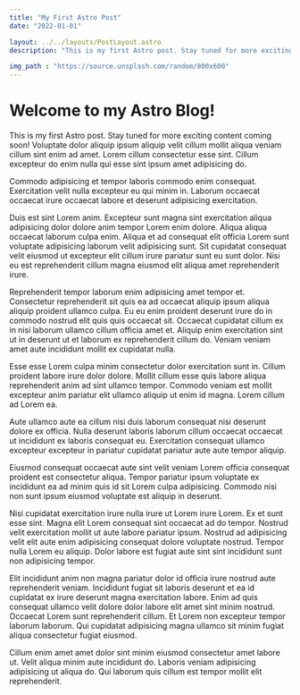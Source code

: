 ```yaml
---
title: "My First Astro Post"
date: "2022-01-01"

layout: ../../layouts/PostLayout.astro
description: "This is my first Astro post. Stay tuned for more exciting content coming soon!"

img_path : "https://source.unsplash.com/random/800x600"
---
```


# Welcome to my Astro Blog!

This is my first Astro post. Stay tuned for more exciting content coming soon!
Voluptate dolor aliquip ipsum aliquip velit cillum mollit aliqua veniam cillum sint enim ad amet. Lorem cillum consectetur esse sint. Cillum excepteur do enim nulla qui esse sint ipsum amet adipisicing do.

Commodo adipisicing et tempor laboris commodo enim consequat. Exercitation velit nulla excepteur eu qui minim in. Laborum occaecat occaecat irure occaecat labore et deserunt adipisicing exercitation.

Duis est sint Lorem anim. Excepteur sunt magna sint exercitation aliqua adipisicing dolor dolore anim tempor Lorem enim dolore. Aliqua aliqua occaecat laborum culpa enim. Aliqua et ad consequat elit officia Lorem sunt voluptate adipisicing laborum velit adipisicing sunt. Sit cupidatat consequat velit eiusmod ut excepteur elit cillum irure pariatur sunt eu sunt dolor. Nisi eu est reprehenderit cillum magna eiusmod elit aliqua amet reprehenderit irure.

Reprehenderit tempor laborum enim adipisicing amet tempor et. Consectetur reprehenderit sit quis ea ad occaecat aliquip ipsum aliqua aliquip proident ullamco culpa. Eu eu enim proident deserunt irure do in commodo nostrud elit quis quis occaecat sit. Occaecat cupidatat cillum ex in nisi laborum ullamco cillum officia amet et. Aliquip enim exercitation sint ut in deserunt ut et laborum ex reprehenderit cillum do. Veniam veniam amet aute incididunt mollit ex cupidatat nulla.

Esse esse Lorem culpa minim consectetur dolor exercitation sunt in. Cillum proident labore irure dolor dolore. Mollit cillum esse quis labore aliqua reprehenderit anim ad sint ullamco tempor. Commodo veniam est mollit excepteur anim pariatur elit ullamco aliquip ut enim id magna. Lorem cillum ad Lorem ea.

Aute ullamco aute ea cillum nisi duis laborum consequat nisi deserunt dolore ex officia. Nulla deserunt laboris laborum cillum occaecat occaecat ut incididunt ex laboris consequat eu. Exercitation consequat ullamco excepteur excepteur in pariatur cupidatat pariatur aute aute tempor aliquip.

Eiusmod consequat occaecat aute sint velit veniam Lorem officia consequat proident est consectetur aliqua. Tempor pariatur ipsum voluptate ex incididunt ea ad minim quis id sit Lorem culpa adipisicing. Commodo nisi non sunt ipsum eiusmod voluptate est aliquip in deserunt.

Nisi cupidatat exercitation irure nulla irure ut Lorem irure Lorem. Ex et sunt esse sint. Magna elit Lorem consequat sint occaecat ad do tempor. Nostrud velit exercitation mollit ut aute labore pariatur ipsum. Nostrud ad adipisicing velit elit aute enim adipisicing consequat dolore voluptate nostrud. Tempor nulla Lorem eu aliquip. Dolor labore est fugiat aute sint sint incididunt sunt non adipisicing tempor.

Elit incididunt anim non magna pariatur dolor id officia irure nostrud aute reprehenderit veniam. Incididunt fugiat sit laboris deserunt et ea id cupidatat ex irure deserunt magna exercitation labore. Enim ad quis consequat ullamco velit dolore dolor labore elit amet sint minim nostrud. Occaecat Lorem sunt reprehenderit cillum. Et Lorem non excepteur tempor laborum laborum. Qui cupidatat adipisicing magna ullamco sit minim fugiat aliqua consectetur fugiat eiusmod.

Cillum enim amet amet dolor sint minim eiusmod consectetur amet labore ut. Velit aliqua minim aute incididunt do. Laboris veniam adipisicing adipisicing ut aliqua do. Qui laborum quis cillum est tempor mollit elit reprehenderit.
